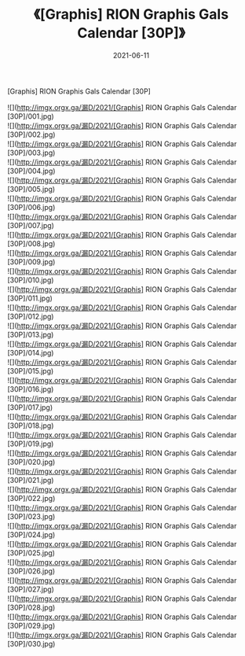 ﻿---
layout: post
title:  《[Graphis] RION Graphis Gals Calendar [30P]》
date:   2021-06-11
img: http://imgx.orgx.ga/漏D/2021/[Graphis] RION Graphis Gals Calendar [30P]/000.jpg
categories: [美女, 清纯, 唯美]
---

[Graphis] RION Graphis Gals Calendar [30P]

  ![](http://imgx.orgx.ga/漏D/2021/[Graphis] RION Graphis Gals Calendar [30P]/001.jpg) <br> ![](http://imgx.orgx.ga/漏D/2021/[Graphis] RION Graphis Gals Calendar [30P]/002.jpg) <br> ![](http://imgx.orgx.ga/漏D/2021/[Graphis] RION Graphis Gals Calendar [30P]/003.jpg) <br> ![](http://imgx.orgx.ga/漏D/2021/[Graphis] RION Graphis Gals Calendar [30P]/004.jpg) <br> ![](http://imgx.orgx.ga/漏D/2021/[Graphis] RION Graphis Gals Calendar [30P]/005.jpg) <br> ![](http://imgx.orgx.ga/漏D/2021/[Graphis] RION Graphis Gals Calendar [30P]/006.jpg) <br> ![](http://imgx.orgx.ga/漏D/2021/[Graphis] RION Graphis Gals Calendar [30P]/007.jpg) <br> ![](http://imgx.orgx.ga/漏D/2021/[Graphis] RION Graphis Gals Calendar [30P]/008.jpg) <br> ![](http://imgx.orgx.ga/漏D/2021/[Graphis] RION Graphis Gals Calendar [30P]/009.jpg) <br> ![](http://imgx.orgx.ga/漏D/2021/[Graphis] RION Graphis Gals Calendar [30P]/010.jpg) <br> ![](http://imgx.orgx.ga/漏D/2021/[Graphis] RION Graphis Gals Calendar [30P]/011.jpg) <br> ![](http://imgx.orgx.ga/漏D/2021/[Graphis] RION Graphis Gals Calendar [30P]/012.jpg) <br> ![](http://imgx.orgx.ga/漏D/2021/[Graphis] RION Graphis Gals Calendar [30P]/013.jpg) <br> ![](http://imgx.orgx.ga/漏D/2021/[Graphis] RION Graphis Gals Calendar [30P]/014.jpg) <br> ![](http://imgx.orgx.ga/漏D/2021/[Graphis] RION Graphis Gals Calendar [30P]/015.jpg) <br> ![](http://imgx.orgx.ga/漏D/2021/[Graphis] RION Graphis Gals Calendar [30P]/016.jpg) <br> ![](http://imgx.orgx.ga/漏D/2021/[Graphis] RION Graphis Gals Calendar [30P]/017.jpg) <br> ![](http://imgx.orgx.ga/漏D/2021/[Graphis] RION Graphis Gals Calendar [30P]/018.jpg) <br> ![](http://imgx.orgx.ga/漏D/2021/[Graphis] RION Graphis Gals Calendar [30P]/019.jpg) <br> ![](http://imgx.orgx.ga/漏D/2021/[Graphis] RION Graphis Gals Calendar [30P]/020.jpg) <br> ![](http://imgx.orgx.ga/漏D/2021/[Graphis] RION Graphis Gals Calendar [30P]/021.jpg) <br> ![](http://imgx.orgx.ga/漏D/2021/[Graphis] RION Graphis Gals Calendar [30P]/022.jpg) <br> ![](http://imgx.orgx.ga/漏D/2021/[Graphis] RION Graphis Gals Calendar [30P]/023.jpg) <br> ![](http://imgx.orgx.ga/漏D/2021/[Graphis] RION Graphis Gals Calendar [30P]/024.jpg) <br> ![](http://imgx.orgx.ga/漏D/2021/[Graphis] RION Graphis Gals Calendar [30P]/025.jpg) <br> ![](http://imgx.orgx.ga/漏D/2021/[Graphis] RION Graphis Gals Calendar [30P]/026.jpg) <br> ![](http://imgx.orgx.ga/漏D/2021/[Graphis] RION Graphis Gals Calendar [30P]/027.jpg) <br> ![](http://imgx.orgx.ga/漏D/2021/[Graphis] RION Graphis Gals Calendar [30P]/028.jpg) <br> ![](http://imgx.orgx.ga/漏D/2021/[Graphis] RION Graphis Gals Calendar [30P]/029.jpg) <br> ![](http://imgx.orgx.ga/漏D/2021/[Graphis] RION Graphis Gals Calendar [30P]/030.jpg) <br>